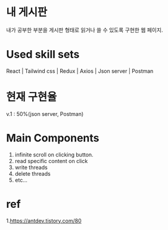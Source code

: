 # 내 게시판

내가 공부한 부분을 게시판 형태로 읽거나 쓸 수 있도록 구현한 웹 페이지.

# Used skill sets

React | Tailwind css | Redux | Axios | Json server | Postman

# 현재 구현율

v.1 : 50%(json server, Postman)

# Main Components

1. infinite scroll on clicking button.
2. read specific content on click
3. write threads
4. delete threads
5. etc...

# ref

1.https://antdev.tistory.com/80
